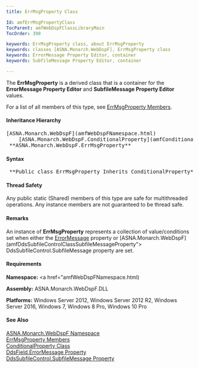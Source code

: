 ```yaml
---
title: ErrMsgProperty Class

Id: amfErrMsgPropertyClass
TocParent: amfWebDspFClassLibraryMain
TocOrder: 390

keywords: ErrMsgProperty class, about ErrMsgProperty
keywords: classes [ASNA.Monarch.WebDspF], ErrMsgProperty class
keywords: ErrorMessage Property Editor, container
keywords: SubfileMessage Property Editor, container

---
```


The <span> **ErrMsgProperty** </span> is a derived class that is a container for the **ErrorMessage Property Editor** and **SubfileMessage Property Editor** values.

For a list of all members of this type, see [ ErrMsgProperty Members](amfErrMsgPropertyClassMembers.html).
<!--mine -->

#### Inheritance Hierarchy
<pre>[ASNA.Monarch.WebDspF](amfWebDspFNamespace.html)
    [ASNA.Monarch.WebDspF.ConditionalProperty](amfConditionalPropertyClass.html)
 **ASNA.Monarch.WebDspF.ErrMsgProperty** </pre>

#### Syntax
<pre class="prettyprint"> **Public class ErrMsgProperty Inherits ConditionalProperty** </pre>

#### Thread Safety
Any public static (Shared) members of this type are safe for multithreaded operations. Any instance members are not guaranteed to be thread safe.

#### Remarks
An instance of <span> **ErrMsgProperty** </span> represents a collection of value/conditions set when either the [ ErrorMessage](amfDdsFieldClassErrorMessageProperty.html) property or [ASNA.Monarch.WebDspF](amfDdsSubfileControlClassSubfileMessageProperty"> DdsSubfileControl.SubfileMessage</a> property are set.

#### Requirements
**Namespace:** <a href="amfWebDspFNamespace.html)

**Assembly:** ASNA.Monarch.WebDspF.DLL

**Platforms:** Windows Server 2012, Windows Server 2012 R2, Windows Server 2016, Windows 7, Windows 8 Pro, Windows 10 Pro

#### See Also
[ ASNA.Monarch.WebDspF Namespace](amfWebDspFNamespace.html) <br clear="none" /> [ ErrMsgProperty Members](amfErrMsgPropertyClassMembers.html) <br clear="none" /> [ ConditionalProperty Class](amfConditionalPropertyClass.html) <br clear="none" /> [ DdsField.ErrorMessage Property](amfDdsFieldClassErrorMessageProperty.html) <br clear="none" /><a href="amfDdsSubfileControlClassSubfileMessageProperty"> DdsSubfileControl.SubfileMessage Property</a>
